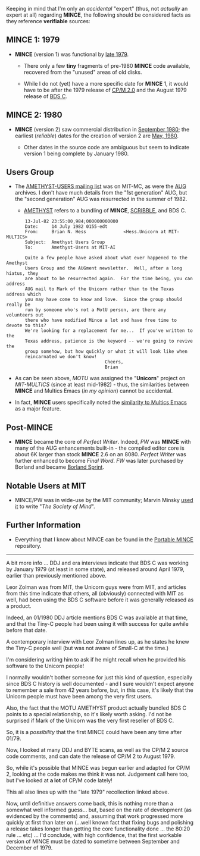 Keeping in mind that I'm only an *accidental* "expert" (thus, not *actually* an expert at all) regarding **MINCE**, the following should be considered facts as they reference **verifiable** sources:

## MINCE 1: 1979

- **MINCE** (version 1) was functional by [late 1979](https://en.wikipedia.org/wiki/Talk:Sprint_(word_processor)#3_Based_on_MINCE?). 
  - There only a few **tiny** fragments of pre-1980 **MINCE** code available, recovered from the "unused" areas of old disks.

  - While I do not (yet) have a more specific date for **MINCE** 1, it would have to be after the 1979 release of [CP/M 2.0](http://bitsavers.org/pdf/digitalResearch/cpm/2.0) and the August 1979 release of [BDS C](https://www.bdsoft.com/resources/bdsc.html).

## MINCE 2: 1980

- **MINCE** (version 2) saw commercial distribution in [September 1980](https://raw.githubusercontent.com/johnsonjh/pmince/master/legal/73576514.pdf); the earliest (*reliable*) dates for the creation of version 2 are [May, 1980](https://github.com/johnsonjh/pmince/blob/master/oemkit/mince/80/term.c).

  - Other dates in the source code are ambiguous but seem to indicate version 1 being complete by January 1980.

## Users Group

* The [AMETHYST-USERS mailing list](https://github.com/johnsonjh/pmince/tree/master/3rdparty/aug/mail) was on MIT-MC, as were the [AUG](https://github.com/johnsonjh/pmince/tree/master/3rdparty/aug/files) archives. I don't have much details from the "1st generation" AUG, but the "second generation" AUG was resurrected in the summer of 1982.

  * [AMETHYST](https://github.com/johnsonjh/pmince/blob/master/3rdparty/media/MINCEAD1.png) refers to a bundling of **MINCE**, [SCRIBBLE](https://github.com/johnsonjh/pmince/tree/master/oemkit/scribble/80), and BDS C.
```text
       13-Jul-82 23:55:00,984;000000000000
       Date:     14 July 1982 0155-edt
       From:     Brian N. Hess              <Hess.Unicorn at MIT-MULTICS>
       Subject:  Amethyst Users Group
       To:       Amethyst-Users at MIT-AI
       
       Quite a few people have asked about what ever happened to the Amethyst
       Users Group and the AUGment newsletter.  Well, after a long hiatus, they
       are about to be resurrected again.  For the time being, you can address
       AUG mail to Mark of the Unicorn rather than to the Texas address which
       you may have come to know and love.  Since the group should really be
       run by someone who's not a MotU person, are there any volunteers out
       there who have modified Mince a lot and have free time to devote to this?
       We're looking for a replacement for me...  If you've written to the
       Texas address, patience is the keyword -- we're going to revive the
       group somehow, but how quickly or what it will look like when
       reincarnated we don't know!
                                     Cheers,
                                     Brian
```
* As can be seen above, *MOTU* was assigned the "**Unicorn**" project on *MIT-MULTICS* (since at least mid-1982) - thus, the similarities between **MINCE** and Multics Emacs (*in my opinion*) cannot be accidental.
 
* In fact, **MINCE** users specifically noted the [similarity to Multics Emacs](https://github.com/johnsonjh/pmince/blob/master/3rdparty/aug/mail/8207-1.txt) as a major feature.

## Post-MINCE

* **MINCE** became the core of *Perfect* *Writer*. Indeed, *PW* was **MINCE** with many of the AUG enhancements built-in - the compiled editor core is about 6K larger than stock **MINCE** 2.6 on an 8080.  *Perfect* *Writer* was further enhanced to become *Final* *Word*.  *FW* was later purchased by Borland and became [Borland Sprint](https://en.wikipedia.org/wiki/Sprint_(word_processor)).

## Notable Users at MIT

*  MINCE/PW was in wide-use by the MIT community; Marvin Minsky [used it](https://github.com/johnsonjh/pmince/blob/master/3rdparty/aug/mail/9101-1.txt) to write "*The Society of Mind*".

## Further Information

- Everything that I know about MINCE can be found in the [Portable MINCE](https://github.com/johnsonjh/pmince) repository.

---

A bit more info … DDJ and era interviews indicate that BDS C was working by January 1979 (at least in some state), and released around April 1979, earlier than previously mentioned above.

Leor Zolman was from MIT, the Unicorn guys were from MIT, and articles from this time indicate that others, all (obviously) connected with MIT as well, had been using the BDS C software before it was generally released as a product.

Indeed, an 01/1980 DDJ article mentions BDS C was available at that time, and that the Tiny-C people had been using it with success for quite awhile before that date.

A contemporary interview with Leor Zolman lines up, as he states he knew the Tiny-C people well (but was not aware of Small-C at the time.)

I'm considering writing him to ask if he might recall when he provided his software to the Unicorn people!

I normally wouldn't bother someone for just this kind of question, especially since BDS C history is well documented - and I sure wouldn't expect anyone to remember a sale from 42 years before, but, in this case, it's likely that the Unicorn people must have been among the very first users.

Also, the fact that the MOTU AMETHYST product actually bundled BDS C points to a special relationship, so it's likely worth asking. I'd not be surprised if Mark of the Unicorn was the very first reseller of BDS C.

So, it is a *possibility* that the first MINCE could have been any time after 01/79.

Now, I looked at many DDJ and BYTE scans, as well as the CP/M 2 source code comments, and can date the release of CP/M 2 to August 1979.

So, while it's possible that MINCE was begun earlier and adapted for CP/M 2, looking at the code makes me think it was not. Judgement call here too, but I've looked at **a lot** of CP/M code lately! 

This all also lines up with the "late 1979" recollection linked above.

Now, until definitive answers come back, this is nothing more than a somewhat well informed guess... but, based on the rate of development (as evidenced by the comments) and, assuming that work progressed more quickly at first than later on (...well known fact that fixing bugs and polishing a release takes longer than getting the core functionality done ... the 80:20 rule ... etc) ... I'd conclude, with high confidence, that the first workable version of MINCE must be dated to sometime between September and December of 1979.
